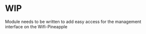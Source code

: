 # WIP
Module needs to be written to add easy access for the management interface on the Wifi-Pineapple
